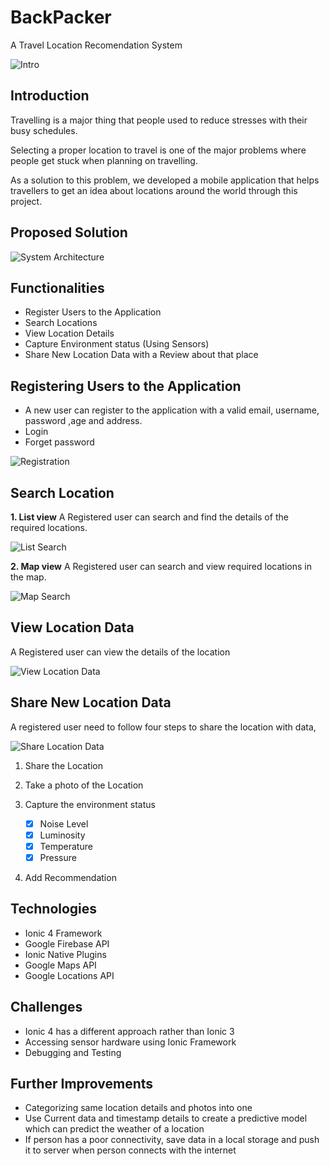<h1>BackPacker<br>
</h1>
A Travel Location Recomendation System

![Intro](https://github.com/maneeshaindrachapa/backpacker-mobile/blob/master/Readme%20Assets/intro.gif?raw=true)

## Introduction
Travelling is a major thing that people used to reduce stresses with their busy schedules.

Selecting a proper location to travel is one of the major problems where people get stuck when planning on travelling.

As a solution to this problem, we developed a mobile application that helps travellers to get an idea about locations around the world through this project.

## Proposed Solution
![System Architecture](https://github.com/maneeshaindrachapa/backpacker-mobile/blob/master/Readme%20Assets/MC%20Project%20Arci.png?raw=true)
## Functionalities

- Register Users to the Application
- Search Locations
- View Location Details
- Capture Environment status (Using Sensors)
- Share New Location Data with a Review about that place

## Registering Users to the Application

- A new user can register to the application with a valid email, username, password ,age and address.
- Login
- Forget password

![Registration](https://github.com/maneeshaindrachapa/backpacker-mobile/blob/master/Readme%20Assets/reg.gif?raw=true)

## Search Location
 **1. List view**
 A Registered user can search and find the details of the required locations.

![List Search](https://github.com/maneeshaindrachapa/backpacker-mobile/blob/master/Readme%20Assets/search_1.gif?raw=true)

 **2. Map view**
 A Registered user can search and view required locations in the map.

![Map Search](https://github.com/maneeshaindrachapa/backpacker-mobile/blob/master/Readme%20Assets/search_2.gif?raw=true)
 
## View Location Data
A Registered user can view the details of the location

![View Location Data](https://github.com/maneeshaindrachapa/backpacker-mobile/blob/master/Readme%20Assets/view.gif?raw=true)

## Share New Location Data
A registered user need to follow four steps to share the location with data,

![Share Location Data](https://github.com/maneeshaindrachapa/backpacker-mobile/blob/master/Readme%20Assets/share.gif?raw=true)

1. Share the Location

2. Take a photo of the Location

3. Capture the environment status
	 - [x] Noise Level
	 - [x] Luminosity
	 - [x] Temperature
	 - [x] Pressure
4. Add Recommendation

## Technologies
- Ionic 4 Framework
- Google Firebase API
- Ionic Native Plugins
- Google Maps API
- Google Locations API
## Challenges
- Ionic 4 has a different approach rather than Ionic 3
- Accessing sensor hardware using Ionic Framework
- Debugging and Testing

## Further Improvements
- Categorizing same location details and photos into one
- Use Current data and timestamp details to create a predictive model which can predict the weather of a location
- If person has a poor connectivity, save data in a local storage and push it to server when person connects with the internet
<!--stackedit_data:
eyJoaXN0b3J5IjpbLTE4OTk3MzAzNzIsMTg1MDQ1NDY4MywyNz
Q4MTQxNjAsLTIxNDQ1Mzk3NDVdfQ==
-->